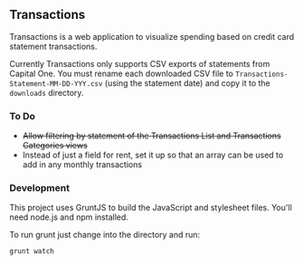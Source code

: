 ## Transactions

Transactions is a web application to visualize spending based on credit card statement transactions.

Currently Transactions only supports CSV exports of statements from Capital One. You must rename each downloaded CSV file to `Transactions-Statement-MM-DD-YYY.csv` (using the statement date) and copy it to the `downloads` directory.

### To Do

- <s>Allow filtering by statement of the Transactions List and Transactions Categories views</s>
- Instead of just a field for rent, set it up so that an array can be used to add in any monthly transactions

### Development

This project uses GruntJS to build the JavaScript and stylesheet files. You'll need node.js and npm installed.

To run grunt just change into the directory and run:

    grunt watch
